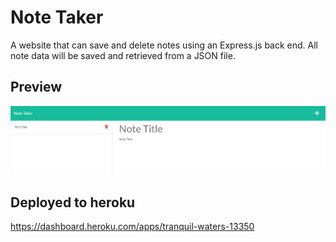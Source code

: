 # Note Taker
A website that can save and delete notes using an Express.js back end. All note data will be saved and retrieved from a JSON file. 

## Preview
![screenshot-of-note-taker](./assets/screenshot/preview.PNG)

## Deployed to heroku
https://dashboard.heroku.com/apps/tranquil-waters-13350
